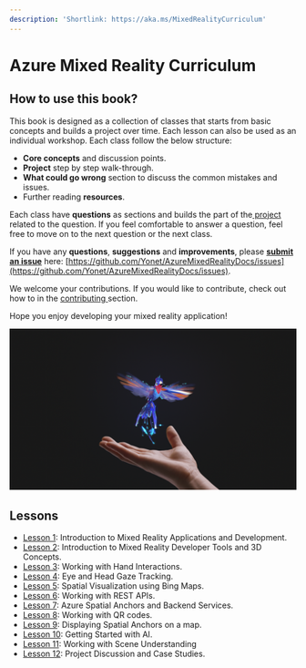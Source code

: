 ```yaml
---
description: 'Shortlink: https://aka.ms/MixedRealityCurriculum'
---
```


# Azure Mixed Reality Curriculum

## How to use this book?

This book is designed as a collection of classes that starts from basic concepts and builds a project over time. Each lesson can also be used as an individual workshop. Each class follow the below structure:

* **Core concepts** and discussion points.
* **Project** step by step walk-through.
* **What could go wrong** section to discuss the common mistakes and issues.
* Further reading **resources**.

Each class have **questions** as sections and builds the part of the[ project](https://github.com/Yonet/MixedRealityUnitySamples) related to the question. If you feel comfortable to answer a question, feel free to move on to the next question or the next class. 

If you have any **questions**, **suggestions** and **improvements**, please [**submit an issue**](https://help.github.com/en/github/managing-your-work-on-github/creating-an-issue) here: [https://github.com/Yonet/AzureMixedRealityDocs/issues](https://github.com/Yonet/AzureMixedRealityDocs/issues).

We welcome your contributions. If you would like to contribute, check out how to in the [contributing ](how-to-contribute.md)section.

Hope you enjoy developing your mixed reality application!

![](.gitbook/assets/hummingbird.png)

## Lessons

* [Lesson 1](lessons/lesson1/): Introduction to Mixed Reality Applications and Development.
* [Lesson 2](lessons/lesson-2/): Introduction to Mixed Reality Developer Tools and 3D Concepts.
* [Lesson 3](lessons/lesson-3/): Working with Hand Interactions.
* [Lesson 4](lessons/lesson-4/): Eye and Head Gaze Tracking.
* [Lesson 5](lessons/lesson-5/): Spatial Visualization using Bing Maps.
* [Lesson 6](lessons/lesson-6/): Working with REST APIs.
* [Lesson 7](lessons/lesson-7/): Azure Spatial Anchors and Backend Services.
* [Lesson 8](lessons/lesson-9.md): Working with QR codes.
* [Lesson 9](lessons/lesson-8.md): Displaying Spatial Anchors on a map.
* [Lesson 10](lessons/lesson-11.md): Getting Started with AI.
* [Lesson 11](lessons/lesson-10.md): Working with Scene Understanding
* [Lesson 12](lessons/lesson-12.md): Project Discussion and Case Studies.



